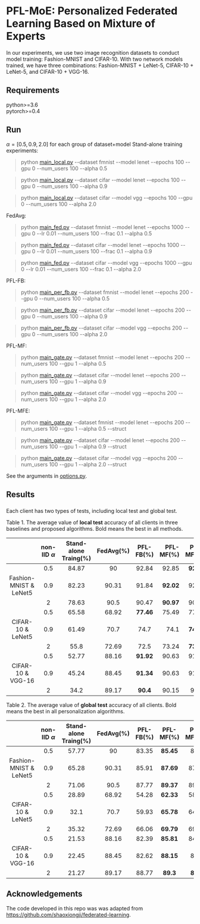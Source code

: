 # PFL-MoE: Personalized Federated Learning Based on Mixture of Experts

In our experiments, we use two image recognition datasets to conduct model training: 
Fashion-MNIST and CIFAR-10. With two network models trained, we have three combinations: Fashion-MNIST + LeNet-5, CIFAR-10 + LeNet-5, and CIFAR-10 + VGG-16. 

## Requirements
python>=3.6  
pytorch>=0.4

## Run
$\alpha=[0.5, 0.9, 2.0]$ for each group of dataset+model
Stand-alone training experiments:
> python [main_local.py](main_local.py) --dataset fmnist --model lenet --epochs 100 --gpu 0 --num_users 100 --alpha 0.5 

> python [main_local.py](main_local.py) --dataset cifar --model lenet --epochs 100 --gpu 0 --num_users 100 --alpha 0.9

> python [main_local.py](main_local.py) --dataset cifar --model vgg --epochs 100 --gpu 0 --num_users 100 --alpha 2.0
 
FedAvg:
> python [main_fed.py](main_fed.py) --dataset fmnist --model lenet --epochs 1000 --gpu 0 --lr 0.01 --num_users 100 --frac 0.1 --alpha 0.5

> python [main_fed.py](main_fed.py) --dataset cifar --model lenet --epochs 1000 --gpu 0 --lr 0.01 --num_users 100 --frac 0.1 --alpha 0.9

> python [main_fed.py](main_fed.py) --dataset cifar --model vgg --epochs 1000 --gpu 0 --lr 0.01 --num_users 100 --frac 0.1 --alpha 2.0

PFL-FB:
> python [main_per_fb.py](main_per_fb.py) --dataset fmnist --model lenet --epochs 200 --gpu 0 --num_users 100 --alpha 0.5

> python [main_per_fb.py](main_per_fb.py) --dataset cifar --model lenet --epochs 200 --gpu 0 --num_users 100 --alpha 0.9

> python [main_per_fb.py](main_per_fb.py) --dataset cifar --model vgg --epochs 200 --gpu 0 --num_users 100 --alpha 2.0

PFL-MF:
> python [main_gate.py](main_gate.py) --dataset fmnist --model lenet --epochs 200 --num_users 100 --gpu 1 --alpha 0.5

> python [main_gate.py](main_gate.py) --dataset cifar --model lenet --epochs 200 --num_users 100 --gpu 1 --alpha 0.9

> python [main_gate.py](main_gate.py) --dataset cifar --model vgg --epochs 200 --num_users 100 --gpu 1 --alpha 2.0

PFL-MFE:
> python [main_gate.py](main_gate.py) --dataset fmnist --model lenet --epochs 200 --num_users 100 --gpu 1 --alpha 0.5 --struct

> python [main_gate.py](main_gate.py) --dataset cifar --model lenet --epochs 200 --num_users 100 --gpu 1 --alpha 0.9 --struct

> python [main_gate.py](main_gate.py) --dataset cifar --model vgg --epochs 200 --num_users 100 --gpu 1 --alpha 2.0 --struct

See the arguments in [options.py](utils/options.py). 
## Results
### 
Each client has two types of tests, including local test and global test. 

Table 1. The average value of **local test** accuracy of all clients in three baselines and proposed algorithms. Bold means the best in all methods.

|                              | non-IID $\alpha$ | Stand-alone <br />Traing(%) | FedAvg(%) | PFL-FB(%) | PFL-MF(%) | PFL-MFE(%) |
| :--------------------------: | :--------------: | :-------------------------: | :-------: | :-------: | --------: | :--------: |
|                              |       0.5        |            84.87            |    90     |   92.84   |     92.85 | **92.89**  |
| Fashion-MNIST & <br />LeNet5 |       0.9        |            82.23            |   90.31   |   91.84   | **92.02** |   92.01    |
|                              |        2         |            78.63            |   90.5    |   90.47   | **90.97** |   90.93    |
|                              |       0.5        |            65.58            |   68.92   | **77.46** |     75.49 |   77.23    |
|   CIFAR-10 & <br />LeNet5    |       0.9        |            61.49            |   70.7    |   74.7    |      74.1 | **74.74**  |
|                              |        2         |            55.8             |   72.69   |   72.5    |     73.24 | **73.44**  |
|                              |       0.5        |            52.77            |   88.16   | **91.92** |     90.63 |   91.71    |
|   CIFAR-10 &<br /> VGG-16    |       0.9        |            45.24            |   88.45   | **91.34** |     90.63 |   91.18    |
|                              |        2         |            34.2             |   89.17   | **90.4**  |     90.15 |    90.4    |

Table 2. The average value of **global test** accuracy of all clients. Bold means the best in all personalization algorithms.

|                              | non-IID $\alpha$ | Stand-alone <br />Traing(%) | FedAvg(%) | PFL-FB(%) | PFL-MF(%) | PFL-MFE(%) |
| :--------------------------: | :--------------: | :-------------------------: | :-------: | :-------: | :-------: | :--------: |
|                              |       0.5        |            57.77            |    90     |   83.35   | **85.45** |    85.3    |
| Fashion-MNIST & <br />LeNet5 |       0.9        |            65.28            |   90.31   |   85.91   | **87.69** |   87.67    |
|                              |        2         |            71.06            |   90.5    |   87.77   | **89.37** |   89.18    |
|                              |       0.5        |            28.89            |   68.92   |   54.28   | **62.33** |   58.27    |
|   CIFAR-10 &<br /> LeNet5    |       0.9        |            32.1             |   70.7    |   59.93   | **65.78** |   64.13    |
|                              |        2         |            35.32            |   72.69   |   66.06   | **69.79** |   69.78    |
|                              |       0.5        |            21.53            |   88.16   |   82.39   | **85.81** |   84.05    |
|   CIFAR-10 &<br /> VGG-16    |       0.9        |            22.45            |   88.45   |   82.62   | **88.15** |    87.9    |
|                              |        2         |            21.27            |   89.17   |   88.77   | **89.3**  |  **89.3**  |


## Acknowledgements

The code developed in this repo was was adapted from https://github.com/shaoxiongji/federated-learning.
